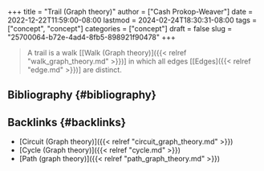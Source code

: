 +++
title = "Trail (Graph theory)"
author = ["Cash Prokop-Weaver"]
date = 2022-12-22T11:59:00-08:00
lastmod = 2024-02-24T18:30:31-08:00
tags = ["concept", "concept"]
categories = ["concept"]
draft = false
slug = "25700064-b72e-4ad4-8fb5-898921f90478"
+++

> A trail is a walk [[Walk (Graph theory)]({{< relref "walk_graph_theory.md" >}})] in which all edges [[Edges]({{< relref "edge.md" >}})] are distinct.


## Bibliography {#bibliography}

<style>.csl-entry{text-indent: -1.5em; margin-left: 1.5em;}</style><div class="csl-bib-body">
</div>


## Backlinks {#backlinks}

-   [Circuit (Graph theory)]({{< relref "circuit_graph_theory.md" >}})
-   [Cycle (Graph theory)]({{< relref "cycle.md" >}})
-   [Path (graph theory)]({{< relref "path_graph_theory.md" >}})
